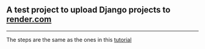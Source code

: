## A test project to upload Django projects to [render.com](https://render.com)

---

The steps are the same as the ones in this [tutorial](https://render.com/docs/deploy-django)